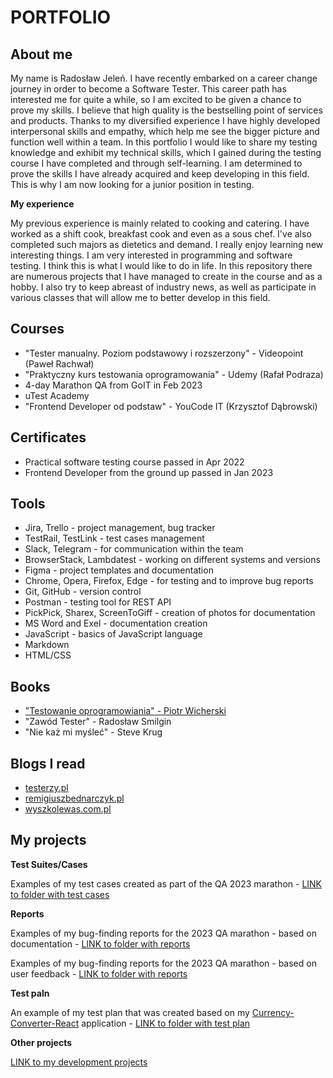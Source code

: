 # PORTFOLIO

## About me
My name is Radosław Jeleń. I have recently embarked on a career change journey in order to become a Software Tester. This career path has interested me for quite a while, so I am excited to be given a chance to prove my skills. I believe that high quality is the bestselling point of services and products. Thanks to my diversified experience I have highly developed interpersonal skills and empathy, which help me see the bigger picture and function well within a team. In this portfolio I would like to share my testing knowledge and exhibit my technical skills, which I gained during the testing course I have completed and through self-learning. I am determined to prove the skills I have already acquired and keep developing in this field. This is why I am now looking for a junior position in testing.

**My experience**

My previous experience is mainly related to cooking and catering. I have worked as a shift cook, breakfast cook and even as a sous chef. I've also completed such majors as dietetics and demand. I really enjoy learning new interesting things. I am very interested in programming and software testing. I think this is what I would like to do in life. In this repository there are numerous projects that I have managed to create in the course and as a hobby. I also try to keep abreast of industry news, as well as participate in various classes that will allow me to better develop in this field.  


## Courses
* "Tester manualny. Poziom podstawowy i rozszerzony" - Videopoint (Paweł Rachwał)
* "Praktyczny kurs testowania oprogramowania" - Udemy (Rafał Podraza)
* 4-day Marathon QA from GoIT in Feb 2023
* uTest Academy
* "Frontend Developer od podstaw" - YouCode IT (Krzysztof Dąbrowski)

## Certificates

* Practical software testing course passed in Apr 2022
* Frontend Developer from the ground up passed in Jan 2023

## Tools 

* Jira, Trello - project management, bug tracker
* TestRail, TestLink - test cases management
* Slack, Telegram - for communication within the team
* BrowserStack, Lambdatest - working on different systems and versions
* Figma - project templates and documentation
* Chrome, Opera, Firefox, Edge - for testing and to improve bug reports
* Git, GitHub - version control
* Postman - testing tool for REST API
* PickPick, Sharex, ScreenToGiff - creation of photos for documentation 
* MS Word and Exel - documentation creation
* JavaScript - basics of JavaScript language
* Markdown
* HTML/CSS

## Books

* ["Testowanie oprogramowiania" - Piotr Wicherski](https://pwicherski.gitbook.io/testowanie-oprogramowania/)
* "Zawód Tester" - Radosław Smilgin
* "Nie każ mi myśleć" - Steve Krug

## Blogs I read

* [testerzy.pl](https://testerzy.pl/)
* [remigiuszbednarczyk.pl](https://remigiuszbednarczyk.pl/)
* [wyszkolewas.com.pl](https://www.wyszkolewas.com.pl/blog/)

## My projects

**Test Suites/Cases**

Examples of my test cases created as part of the QA 2023 marathon - [LINK to folder with test cases](https://drive.google.com/drive/u/2/folders/1WhyyatFhwkK72J0r3P0Vg6e1Qi58RF5_)

**Reports**

Examples of my bug-finding reports for the 2023 QA marathon - based on documentation - [LINK to folder with reports](https://drive.google.com/drive/u/2/folders/1u9RlyiOYqHt3lAPUMxiXaTV8Qp3CQCnl)

Examples of my bug-finding reports for the 2023 QA marathon - based on user feedback - [LINK to folder with reports](https://drive.google.com/drive/u/2/folders/1jpuzLMv7H9T_5qZqGImmmjZ9umK6T-km)

**Test paln**

An example of my test plan that was created based on my [Currency-Converter-React](https://github.com/RadekJelen/currency-converter-React) application - [LINK to folder with test plan](https://drive.google.com/drive/folders/1EjFrEPvr394rudIwSHudR8KbQyK7_BWQ?usp=share_link)

**Other projects**

[LINK to my development projects](https://github.com/RadekJelen?tab=repositories)
